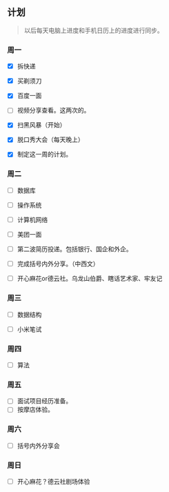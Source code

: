 ## 计划

> 以后每天电脑上进度和手机日历上的进度进行同步。


### 周一

* [x] 拆快递
* [x] 买剃须刀

* [x] 百度一面

* [ ]  视频分享查看。这两次的。
* [x]  扫黑风暴（开始）
* [x]  脱口秀大会（每天晚上）
* [x]  制定这一周的计划。


### 周二

* [ ] 数据库
* [ ] 操作系统
* [ ] 计算机网络

* [ ] 美团一面
* [ ] 第二波简历投递。包括银行、国企和外企。

* [ ]  完成括号内外分享。（中西文）
* [ ]  开心麻花or德云社。乌龙山伯爵、瞎话艺术家、牢友记
### 周三

* [ ] 数据结构
* [ ] 小米笔试




### 周四

* [ ] 算法


### 周五

* [ ] 面试项目经历准备。
* [ ] 按摩店体验。

### 周六

* [ ] 括号内外分享会
### 周日

* [ ] 开心麻花？德云社剧场体验